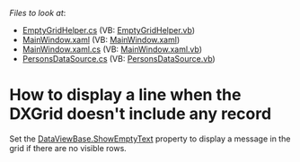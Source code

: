 <!-- default file list -->
*Files to look at*:

* [EmptyGridHelper.cs](./CS/GridExample/EmptyGridHelper.cs) (VB: [EmptyGridHelper.vb](./VB/GridExample/EmptyGridHelper.vb))
* [MainWindow.xaml](./CS/GridExample/MainWindow.xaml) (VB: [MainWindow.xaml](./VB/GridExample/MainWindow.xaml))
* [MainWindow.xaml.cs](./CS/GridExample/MainWindow.xaml.cs) (VB: [MainWindow.xaml.vb](./VB/GridExample/MainWindow.xaml.vb))
* [PersonsDataSource.cs](./CS/GridExample/PersonsDataSource.cs) (VB: [PersonsDataSource.vb](./VB/GridExample/PersonsDataSource.vb))
<!-- default file list end -->
# How to display a line when the DXGrid doesn't include any record 


Set the [DataViewBase.ShowEmptyText](https://docs.devexpress.com/WPF/DevExpress.Xpf.Grid.DataViewBase.ShowEmptyText) property to display a message in the grid if there are no visible rows.

<br/>
